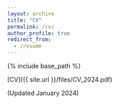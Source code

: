 ```yaml
---
layout: archive
title: "CV"
permalink: /cv/
author_profile: true
redirect_from:
  - /resume
---
```


{% include base_path %}

[CV]({{ site.url }}/files/CV_2024.pdf)

(Updated January 2024)
